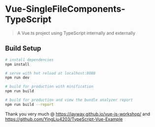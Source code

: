 # Vue-SingleFileComponents-TypeScript

> A Vue.ts project using TypeScript internally and externally

## Build Setup

``` bash
# install dependencies
npm install

# serve with hot reload at localhost:8080
npm run dev

# build for production with minification
npm run build

# build for production and view the bundle analyzer report
npm run build --report
```

Thank you very much @ https://jayway.github.io/vue-js-workshop/ and https://github.com/YingLiu4203/TypeScript-Vue-Example
